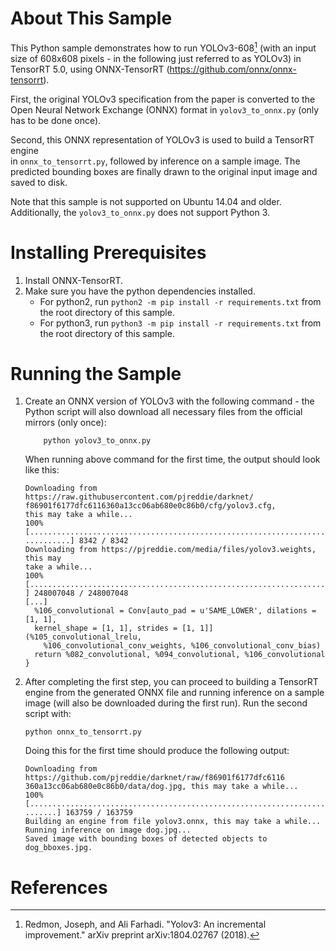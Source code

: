 # About This Sample
This Python sample demonstrates how to run YOLOv3-608[^1] (with an input size of 608x608 pixels - in the following just referred to as YOLOv3) in TensorRT 5.0, using ONNX-TensorRT (https://github.com/onnx/onnx-tensorrt).

First, the original YOLOv3 specification from the paper is converted to the
Open Neural Network Exchange (ONNX) format in `yolov3_to_onnx.py` (only has to
be done once).

Second, this ONNX representation of YOLOv3 is used to build a TensorRT engine  
in `onnx_to_tensorrt.py`, followed by inference on a sample image. The predicted
bounding boxes are finally drawn to the original input image and saved to disk.

Note that this sample is not supported on Ubuntu 14.04 and older.
Additionally, the `yolov3_to_onnx.py` does not support Python 3.

# Installing Prerequisites
1. Install ONNX-TensorRT.
2. Make sure you have the python dependencies installed.
    - For python2, run `python2 -m pip install -r requirements.txt` from the root directory of this sample.
    - For python3, run `python3 -m pip install -r requirements.txt` from the root directory of this sample.

# Running the Sample
1. Create an ONNX version of YOLOv3 with the following command - the Python
   script will also download all necessary files from the official mirrors
   (only once):
	```
		python yolov3_to_onnx.py
	```
	When running above command for the first time, the output should look like
	this:
	```
	Downloading from https://raw.githubusercontent.com/pjreddie/darknet/
	f86901f6177dfc6116360a13cc06ab680e0c86b0/cfg/yolov3.cfg,
	this may take a while...
	100% [......................................................................
	..........] 8342 / 8342
	Downloading from https://pjreddie.com/media/files/yolov3.weights, this may
	take a while...
	100% [......................................................................
	] 248007048 / 248007048
	[...]
	  %106_convolutional = Conv[auto_pad = u'SAME_LOWER', dilations = [1, 1],
	  kernel_shape = [1, 1], strides = [1, 1]](%105_convolutional_lrelu,
	  	%106_convolutional_conv_weights, %106_convolutional_conv_bias)
	  return %082_convolutional, %094_convolutional, %106_convolutional
	}
	```
2. After completing the first step, you can proceed to building a TensorRT
   engine from the generated ONNX file and running inference on a sample image
   (will also be downloaded during the first run). Run the second script with:
    ```
    python onnx_to_tensorrt.py
    ```
	Doing this for the first time should produce the following output:
	```
	Downloading from https://github.com/pjreddie/darknet/raw/f86901f6177dfc6116
    360a13cc06ab680e0c86b0/data/dog.jpg, this may take a while...
	100% [.....................................................................
    .......] 163759 / 163759
	Building an engine from file yolov3.onnx, this may take a while...
	Running inference on image dog.jpg...
	Saved image with bounding boxes of detected objects to dog_bboxes.jpg.
	```


# References

[^1]: Redmon, Joseph, and Ali Farhadi. "Yolov3: An incremental improvement."
arXiv preprint arXiv:1804.02767 (2018).
